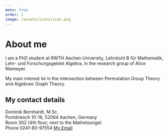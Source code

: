 ```yaml
---
menu: true
order: 1
image: /assets/icons/icon.png
---
```


# About me

I am a PhD student at RWTH Aachen University, Lehrstuhl B für Mathematik, Lehr- und Forschungsgebiet
Algebra, in the research group of Alice Niemeyer.

My main interest lie in the intersection between Permutation Group Theory and Algebraic Graph Theory.

## My contact details  
Dominik Bernhardt, M.Sc.  
   Pontdriesch 10-16, 52064 Aachen, Germany  
   Room 302 (4th floor, next to the Mathelounge)  
   Phone 0241-80-97554
   [My Email](mailto:bernhardt@mathb.rwth-aachen.de)
